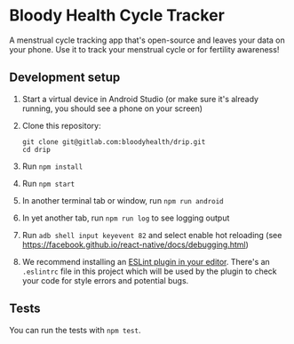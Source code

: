 # Bloody Health Cycle Tracker

A menstrual cycle tracking app that's open-source and leaves your data on your phone. Use it to track your menstrual cycle or for fertility awareness!

## Development setup

1. Start a virtual device in Android Studio (or make sure it's already running, you should see a phone on your screen)

2. Clone this repository:

    ```
    git clone git@gitlab.com:bloodyhealth/drip.git
    cd drip
    ```

4. Run `npm install`
5. Run `npm start`
6. In another terminal tab or window, run `npm run android`
7. In yet another tab, run `npm run log` to see logging output
8. Run `adb shell input keyevent 82` and select enable hot reloading (see https://facebook.github.io/react-native/docs/debugging.html)
9. We recommend installing an [ESLint plugin in your editor](https://eslint.org/docs/user-guide/integrations#editors). There's an `.eslintrc` file in this project which will be used by the plugin to check your code for style errors and potential bugs.

## Tests
You can run the tests with `npm test`.